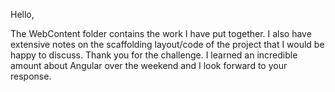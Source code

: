 Hello,

The WebContent folder contains the work I have put together. I also have extensive notes on the scaffolding layout/code of the project that I would be happy to discuss.
Thank you for the challenge. I learned an incredible amount about Angular over the weekend and I look forward to your response.
